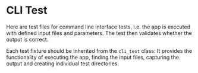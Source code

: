# CLI Test

Here are test files for command line interface tests, i.e. the app is executed with defined input files and parameters.
The test then validates whether the output is correct.

Each test fixture should be inherited from the `cli_test` class: It provides the functionality of executing the app,
finding the input files, capturing the output and creating individual test directories.
